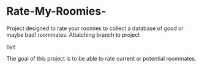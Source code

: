 # Rate-My-Roomies-
Project designed to rate your roomies to collect a database of good or maybe bad! roommates. 
Attatching branch to project

bye

The goal of this project is to be able to rate current or potential roommates. 
